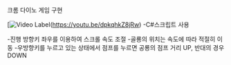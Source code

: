 크롬 다이노 게임 구현

[![Video Label](http://img.youtube.com/vi/dpkqhkZ8jRw/0.jpg)(https://youtu.be/dpkqhkZ8jRw)
-C#스크립트 사용

-진행 방향키 좌우를 이용하여 스크롤 속도 조절
-골룡의 위치는 속도에 따라 적절히 이동
-우방향키를 누르고 있는 상태에서 점프를 누르면 공룡의 점프 거리 UP, 반대의 경우 DOWN
